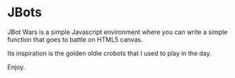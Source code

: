 JBots
=====

JBot Wars is a simple Javascript environment where you can write a simple function that goes to battle on HTML5 canvas. 

Its inspiration is the golden oldie crobots that I used to play in the day.

Enjoy.
